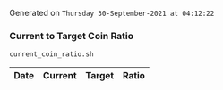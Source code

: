 Generated on `Thursday 30-September-2021 at 04:12:22`

### Current to Target Coin Ratio
`current_coin_ratio.sh`

Date|Current|Target|Ratio
---|---|---|---
